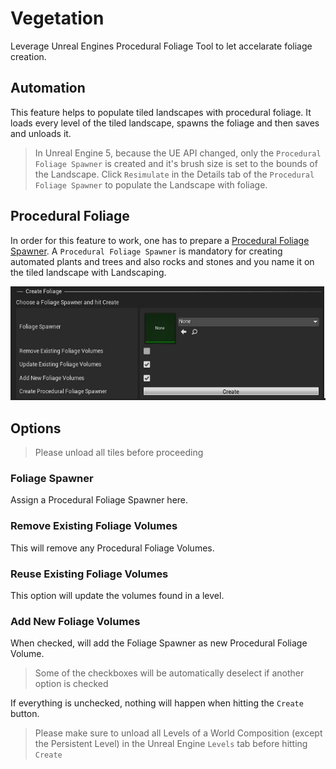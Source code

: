 # Vegetation

Leverage Unreal Engines Procedural Foliage Tool to let accelarate foliage creation.

## Automation

This feature helps to populate tiled landscapes with procedural foliage. It loads every level of the tiled landscape, spawns the foliage and then saves and unloads it.  
> In Unreal Engine 5, because the UE API changed, only the `Procedural Foliage Spawner` is created and it's brush size is set to the bounds of the Landscape. Click `Resimulate` in the Details tab of the `Procedural Foliage Spawner` to populate the Landscape with foliage.

## Procedural Foliage

In order for this feature to work, one has to prepare a [Procedural Foliage Spawner](https://docs.unrealengine.com/en-US/BuildingWorlds/OpenWorldTools/ProceduralFoliage/QuickStart/index.html). A `Procedural Foliage Spawner` is mandatory for creating automated plants and trees and also rocks and stones and you name it on the tiled landscape with Landscaping.

![Open World Automation](_media/ue4_landscaping_openworld.jpg)

## Options

> Please unload all tiles before proceeding

### Foliage Spawner

Assign a Procedural Foliage Spawner here.

### Remove Existing Foliage Volumes

This will remove any Procedural Foliage Volumes.

### Reuse Existing Foliage Volumes

This option will update the volumes found in a level.

### Add New Foliage Volumes

When checked, will add the Foliage Spawner as new Procedural Foliage Volume.

> Some of the checkboxes will be automatically deselect if another option is checked  

If everything is unchecked, nothing will happen when hitting the `Create` button.

> Please make sure to unload all Levels of a World Composition (except the Persistent Level) in the Unreal Engine `Levels` tab before hitting `Create`

